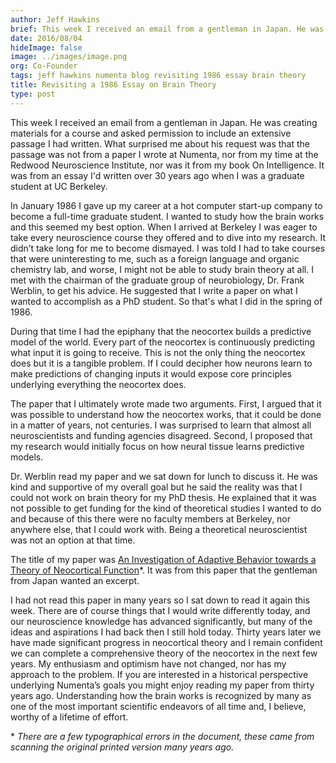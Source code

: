```yaml
---
author: Jeff Hawkins
brief: This week I received an email from a gentleman in Japan. He was creating materials for a course and asked permission to include an extensive passage
date: 2016/08/04
hideImage: false
image: ../images/image.png
org: Co-Founder
tags: jeff hawkins numenta blog revisiting 1986 essay brain theory
title: Revisiting a 1986 Essay on Brain Theory
type: post
---
```


This week I received an email from a gentleman in Japan. He was creating
materials for a course and asked permission to include an extensive passage I
had written. What surprised me about his request was that the passage was not
from a paper I wrote at Numenta, nor from my time at the Redwood Neuroscience
Institute, nor was it from my book On Intelligence.  It was from an essay I'd
written over 30 years ago when I was a graduate student at UC Berkeley.

In January 1986 I gave up my career at a hot computer start-up company to become
a full-time graduate student. I wanted to study how the brain works and this
seemed my best option. When I arrived at Berkeley I was eager to take every
neuroscience course they offered and to dive into my research. It didn’t take
long for me to become dismayed. I was told I had to take courses that were
uninteresting to me, such as a foreign language and organic chemistry lab, and
worse, I might not be able to study brain theory at all. I met with the chairman
of the graduate group of neurobiology, Dr. Frank Werblin, to get his advice. He
suggested that I write a paper on what I wanted to accomplish as a PhD student.
So that's what I did in the spring of 1986.

During that time I had the epiphany that the neocortex builds a predictive model
of the world. Every part of the neocortex is continuously predicting what input
it is going to receive. This is not the only thing the neocortex does but it is
a tangible problem. If I could decipher how neurons learn to make predictions of
changing inputs it would expose core principles underlying everything the
neocortex does.

The paper that I ultimately wrote made two arguments. First, I argued that it
was possible to understand how the neocortex works, that it could be done in a
matter of years, not centuries. I was surprised to learn that almost all
neuroscientists and funding agencies disagreed. Second, I proposed that my
research would initially focus on how neural tissue learns predictive models.

Dr. Werblin read my paper and we sat down for lunch to discuss it. He was kind
and supportive of my overall goal but he said the reality was that I could not
work on brain theory for my PhD thesis. He explained that it was not possible to
get funding for the kind of theoretical studies I wanted to do and because of
this there were no faculty members at Berkeley, nor anywhere else, that I could
work with. Being a theoretical neuroscientist was not an option at that time.

The title of my paper was
[An Investigation of Adaptive Behavior towards a Theory of Neocortical Function](/assets/pdf/whitepapers/Hawkins1986.pdf)\*.
It was from this paper that the gentleman from Japan wanted an excerpt.

I had not read this paper in many years so I sat down to read it again this
week. There are of course things that I would write differently today, and our
neuroscience knowledge has advanced significantly, but many of the ideas and
aspirations I had back then I still hold today. Thirty years later we have made
significant progress in neocortical theory and I remain confident we can
complete a comprehensive theory of the neocortex in the next few years. My
enthusiasm and optimism have not changed, nor has my approach to the problem. If
you are interested in a historical perspective underlying Numenta’s goals you
might enjoy reading my paper from thirty years ago. Understanding how the brain
works is recognized by many as one of the most important scientific endeavors of
all time and, I believe, worthy of a lifetime of effort.

\* *There are a few typographical errors in the document, these came from
scanning the original printed version many years ago.*
